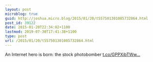 ```yaml
---
layout: post
microblog: true
guid: http://joshua.micro.blog/2015/01/20/t557501301085732864.html
post_id: 39122
date: 2015-01-20T22:34:02+1100
lastmod: 2019-07-30T17:41:38+1100
type: post
url: /2015/01/20/t557501301085732864.html
---
```

An Internet hero is born: the stock photobomber [t.co/GPPXibTWw...](http://t.co/GPPXibTWwR)
